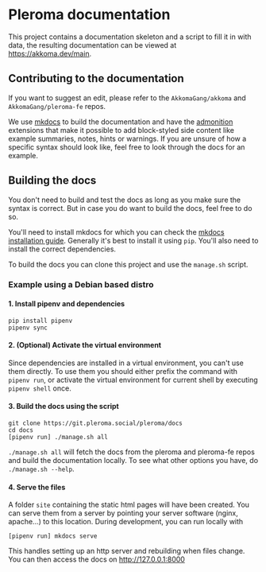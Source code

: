 # Pleroma documentation

This project contains a documentation skeleton and a script to fill it in with data, the resulting documentation can be viewed at <https://akkoma.dev/main>.

## Contributing to the documentation

If you want to suggest an edit, please refer to the `AkkomaGang/akkoma` and `AkkomaGang/pleroma-fe` repos.

We use [mkdocs](https://www.mkdocs.org/) to build the documentation and have the [admonition](https://squidfunk.github.io/mkdocs-material/extensions/admonition/) extensions that make it possible to add block-styled side content like example summaries, notes, hints or warnings. If you are unsure of how a specific syntax should look like, feel free to look through the docs for an example.

## Building the docs

You don't need to build and test the docs as long as you make sure the syntax is correct. But in case you do want to build the docs, feel free to do so.

You'll need to install mkdocs for which you can check the [mkdocs installation guide](https://www.mkdocs.org/#installation). Generally it's best to install it using `pip`. You'll also need to install the correct dependencies.

To build the docs you can clone this project and use the `manage.sh` script.

### Example using a Debian based distro

#### 1. Install pipenv and dependencies

```shell
pip install pipenv
pipenv sync
```

#### 2. (Optional) Activate the virtual environment

Since dependencies are installed in a virtual environment, you can't use them directly. To use them you should either prefix the command with `pipenv run`, or activate the virtual environment for current shell by executing `pipenv shell` once.

#### 3. Build the docs using the script

```shell
git clone https://git.pleroma.social/pleroma/docs
cd docs
[pipenv run] ./manage.sh all
```

`./manage.sh all` will fetch the docs from the pleroma and pleroma-fe repos and build the documentation locally. To see what other options you have, do `./manage.sh --help`.

#### 4. Serve the files

A folder `site` containing the static html pages will have been created. You can serve them from a server by pointing your server software (nginx, apache...) to this location. During development, you can run locally with

```shell
[pipenv run] mkdocs serve
```

This handles setting up an http server and rebuilding when files change. You can then access the docs on <http://127.0.0.1:8000>

